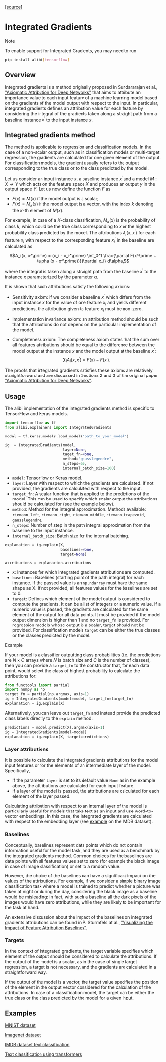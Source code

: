 [[source]](../api/alibi.explainers.html#alibi.explainers.IntegratedGradients)

# Integrated Gradients

<div class="alert alert-info">
Note    

To enable support for Integrated Gradients, you may need to run

```bash
pip install alibi[tensorflow]
```

</div>

## Overview

Integrated gradients is a method originally proposed in Sundararajan et al., ["Axiomatic Attribution for Deep Networks"](https://arxiv.org/abs/1703.01365) that aims to attribute an importance value to each input feature of a machine learning model based on the gradients of the model output with respect to the input. In particular, integrated gradients defines an attribution value for each feature by considering the integral of the gradients taken along a straight path from a baseline instance $x^\prime$ to the input instance $x.$

## Integrated gradients method

The method is applicable to regression and classification models. In the case of a non-scalar output, such as in classification models or multi-target regression, the gradients are calculated for one given element of the output. For classification models, the gradient usually refers to the output corresponding to the true class or to the class predicted by the model.

Let us consider an input instance $x$, a baseline instance $x^\prime$ and a model $M: X \rightarrow Y$ which acts on the feature space $X$ and produces an output $y$ in the output space $Y$. Let us now define the function $F$ as

* $F(x) = M(x)$ if the model output is a scalar;
* $F(x) = M_k(x)$ if the model output is a vector, with the index $k$ denoting the $k$-th element of $M(x)$.

For example, in case of a $K$-class classification, $M_k(x)$ is the probability of class $k$, which could be the true class corresponding to $x$ or the highest probability class predicted by the model. The attributions $A_i(x, x^\prime)$ for each feature $x_i$ with respect to the corresponding feature $x_i^\prime$ in the baseline are calculated as

$$A_i(x, x^\prime) = (x_i - x_i^\prime) \int_0^1 \frac{\partial F(x^\prime + \alpha (x - x^\prime))}{\partial x_i} d\alpha,$$

where the integral is taken along a straight path from the baseline $x^\prime$ to the instance $x$ parameterized by the parameter $\alpha$.  

It is shown that such attributions satisfy the following axioms:

* Sensitivity axiom: if we consider a baseline  $x^\prime$ which differs from the input instance $x$ for the value of one feature $x_i$ and yields different predictions, the attribution given to feature $x_i$ must be non-zero. 

* Implementation invariance axiom: an attribution method should be such that the attributions do not depend on the particular implementation of the model.

* Completeness axiom: The completeness axiom states that the sum over all features attributions should be equal to the difference between the model output at the instance $x$ and the model output at the baseline $x^\prime$:
$$\sum_i A_i(x, x^\prime) = F(x) - F(x^\prime).$$

The proofs that integrated gradients satisfies these axioms are relatively straightforward and are discussed in Sections 2 and 3 of the original paper ["Axiomatic Attribution for Deep Networks"](https://arxiv.org/abs/1703.01365). 

## Usage

The alibi implementation of the integrated gradients method is specific to TensorFlow and Keras models. 


```python 
import tensorflow as tf
from alibi.explainers import IntegratedGradients

model = tf.keras.models.load_model("path_to_your_model")

ig  = IntegratedGradients(model,
                          layer=None,
                          taget_fn=None,
                          method="gausslegendre",
                          n_steps=50,
                          internal_batch_size=100)

```

* `model`: Tensorflow or Keras model.
* `layer`: Layer with respect to which the gradients are calculated.
           If not provided, the gradients are calculated with respect to the input.
* `target_fn`: A scalar function that is applied to the predictions of the model. This can be used to specify which scalar output the attributions should be calculated for (see the example below).
* `method`: Method for the integral approximation. Methods available: `riemann_left`, `riemann_right`, `riemann_middle`, `riemann_trapezoid`, `gausslegendre`.
* `n_steps`: Number of step in the path integral approximation from the baseline to the input instance.
* `internal_batch_size`: Batch size for the internal batching.

```python
explanation = ig.explain(X,
                         baselines=None,
                         target=None)

attributions = explanation.attributions
```

* `X`: Instances for which integrated gradients attributions are computed.
* `baselines`: Baselines (starting point of the path integral) for each instance. If the passed value is an `np.ndarray` must have the same shape as X. If not provided, all features values for the baselines are set to 0.
* `target`: Defines which element of the model output is considered to compute the gradients. It can be a list of integers or a numeric value. If a numeric value is passed, the gradients are calculated for the same element of the output for all data points. It must be provided if the model output dimension is higher than 1 and no `target_fn` is provided. For regression models whose output is a scalar, target should not be provided. For classification models `target` can be either the true classes or the classes predicted by the model.

<div class="alert alert-info">
Example
    
If your model is a classifier outputting class probabilities (i.e. the predictions are $N\times C$ arrays where $N$ is batch size and $C$ is the number of classes), then you can provide a `target_fn` to the constructor that, for each data point, would select the class of highest probability to calculate the attributions for:
    
```python
from functools import partial
import numpy as np
target_fn = partial(np.argmax, axis=1)
ig = IntegratedGradients(model=model, target_fn=target_fn)
explanation = ig.explain(X)
```

    
Alternatively, you can leave out `target_fn` and instead provide the predicted class labels directly to the `explain` method:
    
```python
predictions = model.predict(X).argmax(axis=1)
ig = IntegratedGradients(model=model)
explanation = ig.explain(X, target=predictions)
```
    
</div>

### Layer attributions

It is possible to calculate the integrated gradients attributions for the model input features or for the elements of an intermediate layer of the model. Specifically,

* If the parameter `layer` is set to its default value `None` as in the example above, the attributions are calculated for each input feature.
* If a layer of the model is passed, the attributions are calculated for each element of the layer passed.

Calculating attribution with respect to an internal layer of the model is particularly useful for models that take text as an input and use word-to-vector embeddings. In this case, the integrated gradients are calculated with respect to the embedding layer (see [example](../examples/integrated_gradients_imdb.ipynb) on the IMDB dataset).

### Baselines

Conceptually, baselines represent data points which do not contain information useful for the model task, and they are used as a benchmark by the integrated gradients method. Common choices for the baselines are data points with all features values set to zero (for example the black image in case of image classification) or set to a random value.

However, the choice of the baselines can have a significant impact on the values of the attributions. For example, if we consider a simple binary image classification task where a model is trained to predict whether a picture was taken at night or during the day, considering the black image as a baseline would be misleading: in fact, with such a baseline all the dark pixels of the images would have zero attributions, while they are likely to be important for the task at hand. 

An extensive discussion about the impact of the baselines on integrated gradients attributions can be found  in P. Sturmfels at al., ["Visualizing the Impact of Feature Attribution Baselines"](https://distill.pub/2020/attribution-baselines/).

### Targets

In the context of integrated gradients, the target variable specifies which element of the output should be considered to calculate the attributions. If the output of the model is a scalar, as in the case of single target regression, a target is not necessary, and the gradients are calculated in a straightforward way. 

If the output of the model is a vector, the target value  specifies the position of the element in the output vector considered for the calculation of the attributions. In case of a classification model, the target can be either the true class or the class predicted by the model for a given input.

## Examples

[MNIST dataset](../examples/integrated_gradients_mnist.ipynb)

[Imagenet dataset](../examples/integrated_gradients_imagenet.ipynb)

[IMDB dataset text classification](../examples/integrated_gradients_imdb.ipynb)

[Text classification using transformers](../examples/integrated_gradients_transformers.ipynb)
